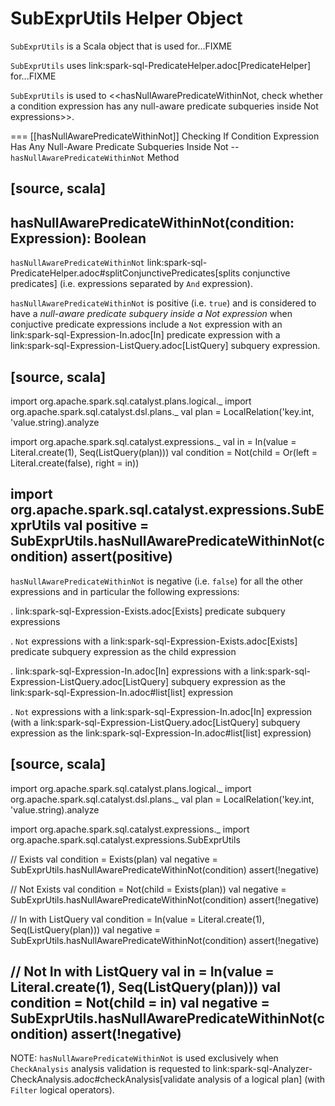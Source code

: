 # SubExprUtils Helper Object

`SubExprUtils` is a Scala object that is used for...FIXME

`SubExprUtils` uses link:spark-sql-PredicateHelper.adoc[PredicateHelper] for...FIXME

`SubExprUtils` is used to <<hasNullAwarePredicateWithinNot, check whether a condition expression has any null-aware predicate subqueries inside Not expressions>>.

=== [[hasNullAwarePredicateWithinNot]] Checking If Condition Expression Has Any Null-Aware Predicate Subqueries Inside Not -- `hasNullAwarePredicateWithinNot` Method

[source, scala]
----
hasNullAwarePredicateWithinNot(condition: Expression): Boolean
----

`hasNullAwarePredicateWithinNot` link:spark-sql-PredicateHelper.adoc#splitConjunctivePredicates[splits conjunctive predicates] (i.e. expressions separated by `And` expression).

`hasNullAwarePredicateWithinNot` is positive (i.e. `true`) and is considered to have a *null-aware predicate subquery inside a Not expression* when conjuctive predicate expressions include a `Not` expression with an link:spark-sql-Expression-In.adoc[In] predicate expression with a link:spark-sql-Expression-ListQuery.adoc[ListQuery] subquery expression.

[source, scala]
----
import org.apache.spark.sql.catalyst.plans.logical._
import org.apache.spark.sql.catalyst.dsl.plans._
val plan = LocalRelation('key.int, 'value.string).analyze

import org.apache.spark.sql.catalyst.expressions._
val in = In(value = Literal.create(1), Seq(ListQuery(plan)))
val condition = Not(child = Or(left = Literal.create(false), right = in))

import org.apache.spark.sql.catalyst.expressions.SubExprUtils
val positive = SubExprUtils.hasNullAwarePredicateWithinNot(condition)
assert(positive)
----

`hasNullAwarePredicateWithinNot` is negative (i.e. `false`) for all the other expressions and in particular the following expressions:

. link:spark-sql-Expression-Exists.adoc[Exists] predicate subquery expressions

. `Not` expressions with a link:spark-sql-Expression-Exists.adoc[Exists] predicate subquery expression as the child expression

. link:spark-sql-Expression-In.adoc[In] expressions with a link:spark-sql-Expression-ListQuery.adoc[ListQuery] subquery expression as the link:spark-sql-Expression-In.adoc#list[list] expression

. `Not` expressions with a link:spark-sql-Expression-In.adoc[In] expression (with a link:spark-sql-Expression-ListQuery.adoc[ListQuery] subquery expression as the link:spark-sql-Expression-In.adoc#list[list] expression)

[source, scala]
----
import org.apache.spark.sql.catalyst.plans.logical._
import org.apache.spark.sql.catalyst.dsl.plans._
val plan = LocalRelation('key.int, 'value.string).analyze

import org.apache.spark.sql.catalyst.expressions._
import org.apache.spark.sql.catalyst.expressions.SubExprUtils

// Exists
val condition = Exists(plan)
val negative = SubExprUtils.hasNullAwarePredicateWithinNot(condition)
assert(!negative)

// Not Exists
val condition = Not(child = Exists(plan))
val negative = SubExprUtils.hasNullAwarePredicateWithinNot(condition)
assert(!negative)

// In with ListQuery
val condition = In(value = Literal.create(1), Seq(ListQuery(plan)))
val negative = SubExprUtils.hasNullAwarePredicateWithinNot(condition)
assert(!negative)

// Not In with ListQuery
val in = In(value = Literal.create(1), Seq(ListQuery(plan)))
val condition = Not(child = in)
val negative = SubExprUtils.hasNullAwarePredicateWithinNot(condition)
assert(!negative)
----

NOTE: `hasNullAwarePredicateWithinNot` is used exclusively when `CheckAnalysis` analysis validation is requested to link:spark-sql-Analyzer-CheckAnalysis.adoc#checkAnalysis[validate analysis of a logical plan] (with `Filter` logical operators).
